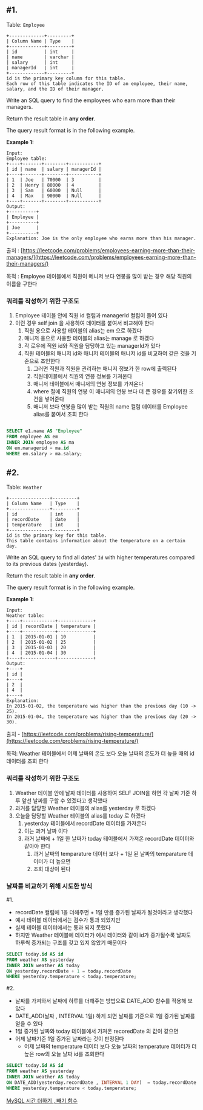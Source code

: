 ## #1.

Table: `Employee`

```
+-------------+---------+
| Column Name | Type    |
+-------------+---------+
| id          | int     |
| name        | varchar |
| salary      | int     |
| managerId   | int     |
+-------------+---------+
id is the primary key column for this table.
Each row of this table indicates the ID of an employee, their name, salary, and the ID of their manager.

```

Write an SQL query to find the employees who earn more than their managers.

Return the result table in **any order**.

The query result format is in the following example.

**Example 1:**

```
Input:
Employee table:
+----+-------+--------+-----------+
| id | name  | salary | managerId |
+----+-------+--------+-----------+
| 1  | Joe   | 70000  | 3         |
| 2  | Henry | 80000  | 4         |
| 3  | Sam   | 60000  | Null      |
| 4  | Max   | 90000  | Null      |
+----+-------+--------+-----------+
Output:
+----------+
| Employee |
+----------+
| Joe      |
+----------+
Explanation: Joe is the only employee who earns more than his manager.
```

출처 :  [https://leetcode.com/problems/employees-earning-more-than-their-managers/](https://leetcode.com/problems/employees-earning-more-than-their-managers/)

목적 : Employee 테이블에서 직원이 메니저 보다 연봉을 많이 받는 경우 해당 직원의 이름을 구한다

### 쿼리를 작성하기 위한 구조도

1. Employee 테이블 안에 직원 id 컬럼과 managerId 컬럼이 들어 있다
2. 이런 경우 self join 을 사용하여 데이터를 붙여서 비교해야 한다
    1. 직원 용으로 사용할 테이블의 alias는 em 으로 하겠다
    2. 매니저 용으로 사용할 테이블의 alias는 manage 로 하겠다
    3. 각 로우에 직원 id와 직원을 담당하고 있는 managerId가 있다
    4. 직원 테이블의 매니저 id와 매니저 테이블의 매니저 id를 비교하여 같은 것을 기준으로 조인한다
        1. 그러면 직원과 직원을 관리하는 매니저 정보가 한 row에 출력된다
        2. 직원테이블에서 직원의 연봉 정보를 가져온다
        3. 매니저 테이블에서 매니저의 연봉 정보를 가져온다
        4. where 절에 직원의 연봉 이 매니저의 연봉 보다 더 큰 경우를 찾기위한 조건을 넣어준다
        5. 매니저 보다 연봉을 많이 받는 직원의 name 컬럼 데이터를 Employee alias를 붙여서 조회 한다
    

```sql

SELECT e1.name AS "Employee"
FROM employee AS em
INNER JOIN employee AS ma 
ON em.managerid = ma.id
WHERE em.salary > ma.salary;
```

## #2.

Table: `Weather`

```
+---------------+---------+
| Column Name   | Type    |
+---------------+---------+
| id            | int     |
| recordDate    | date    |
| temperature   | int     |
+---------------+---------+
id is the primary key for this table.
This table contains information about the temperature on a certain day.

```

Write an SQL query to find all dates' `Id` with higher temperatures compared to its previous dates (yesterday).

Return the result table in **any order**.

The query result format is in the following example.

**Example 1:**

```
Input:
Weather table:
+----+------------+-------------+
| id | recordDate | temperature |
+----+------------+-------------+
| 1  | 2015-01-01 | 10          |
| 2  | 2015-01-02 | 25          |
| 3  | 2015-01-03 | 20          |
| 4  | 2015-01-04 | 30          |
+----+------------+-------------+
Output:
+----+
| id |
+----+
| 2  |
| 4  |
+----+
Explanation:
In 2015-01-02, the temperature was higher than the previous day (10 -> 25).
In 2015-01-04, the temperature was higher than the previous day (20 -> 30).
```

출처 -  [https://leetcode.com/problems/rising-temperature/](https://leetcode.com/problems/rising-temperature/)

목적:  Weather 테이블에서 어제 날짜의 온도 보다 오늘 날짜의 온도가 더 높을 때의 id 데이터를 조회 한다

### 쿼리를 작성하기 위한 구조도

1. Weather 테이블 안에 날짜 데이터를 사용하여 SELF JOIN을 하면 각 날짜 기준 하루 앞선 날짜를 구할 수 있겠다고 생각했다
2. 과거를 담당할 Weather 테이블의 alias를 yesterday 로 하겠다
3. 오늘을 담당할 Weather 테이블의 alias를 today 로 하겠다
    1. yesterday 테이블에서 recordDate 데이터를 가져온다
    2. 이는 과거 날짜 이다
    3. 과거 날짜에 + 1일 한 날짜가 today 테이블에서 가져온 recordDate 데이터와 같아야 한다
        1. 과거 날짜의 temparature 데이터 보다 + 1일 된 날짜의 temparature 데이터가 더 높으면 
        2. 조회 대상이 된다

### 날짜를 비교하기 위해 시도한 방식

#1.

- recordDate 컬럼에 1을 더해주면 + 1일 만큼 증가된 날짜가 될것이라고 생각했다
- 예시 테이블 데이터에서는 검수가 통과 되었지만
- 실제 테이블 데이터에서는 통과 되지 못했다
- 하지만 Weather 테이블에 데이터가 예시 데이터와 같이 id가 증가될수록 날짜도 하루씩 증가되는 구조를 갖고 있지 않았기 때문이다

```sql
SELECT today.id AS id
FROM weather AS yesterday
INNER JOIN weather AS today
ON yesterday.recordDate + 1 = today.recordDate 
WHERE yesterday.temperature < today.temperature;
```

#2.

- 날짜를 가져와서 날짜에 하루를 더해주는 방법으로 DATE_ADD 함수를 적용해 보았다
- DATE_ADD(날짜 ,  INTERVAL 1일) 하게 되면 날짜를 기준으로 1일 증가된 날짜를 얻을 수 있다
- 1일 증가된 날짜와 today 테이블에서 가져온 recoredDate 의 값이 같으면
- 어제 날짜기준 1일 증가된 날짜라는 것이 판정된다
    - 어제 날짜의 temperature 데이터 보다 오늘 날짜의 temperature 데이터가 더 높은 row의 오늘 날짜 id를 조회한다

```sql
SELECT today.id AS id
FROM weather AS yesterday
INNER JOIN weather AS today
ON DATE_ADD(yesterday.recordDate , INTERVAL 1 DAY)  = today.recordDate 
WHERE yesterday.temperature < today.temperature;

```

[MySQL 시간 더하기  , 빼기 함수](https://www.notion.so/MySQL-7eb332d6073b4875ab844a422c1fd42b)